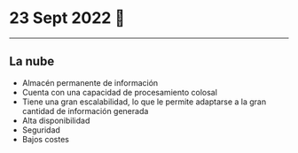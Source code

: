 # 23 Sept 2022 🍡
---
## La nube
- Almacén permanente de información
- Cuenta con una capacidad de procesamiento colosal
- Tiene una gran escalabilidad, lo que le permite adaptarse a la gran cantidad de información generada
- Alta disponibilidad
- Seguridad
- Bajos costes